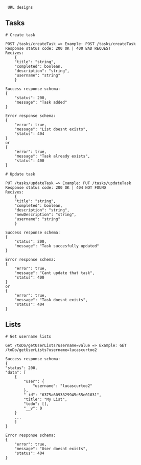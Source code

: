 ` URL designs`

## Tasks

    # Create task

    POST /tasks/createTask => Example: POST /tasks/createTask
    Response status code: 200 OK | 400 BAD REQUEST
    Recives:
        {
        "title": "string",
        "completed": boolean,
        "description": "string",
        "username": "string"
        }

    Success response schema:
    {
        "status": 200,
        "message": "Task added"
    }
    
    Error response schema:
    {
        "error": true,
        "message": "List doesnt exists",
        "status": 404
    }
    or
    {
        "error": true,
        "message": "Task already exists",
        "status": 400
    }

    # Update task

    PUT /tasks/updateTask => Example: PUT /tasks/updateTask
    Response status code: 200 OK | 404 NOT FOUND
    Recives: 
        {
        "title": "string",
        "completed": boolean,
        "description": "string",
        "newDescription": "string",
        "username": "string"
        }
    
    Success response schema:
    {
        "status": 200,
        "message": "Task succesfully updated"
    }

    Error response schema:
    {
        "error": true,
        "message": "Cant update that task",
        "status": 400
    }
    or
    {
        "error": true,
        "message": "Task doesnt exists",
        "status": 404
    }
## Lists

    # Get username lists

    Get /toDo/getUserLists?username=value => Example: GET /toDo/getUserLists?username=lucascurtoo2

    Success response schema:
    {
    "status": 200,
    "data": [
        {
            "user": {
                "username": "lucascurtoo2"
            },
            "_id": "6375a6093829945e55e01031",
            "title": "My List",
            "todo": [],
            "__v": 0
        }
        ...
        ]
    }

    Error response schema:
    {
        "error": true,
        "message": "User doesnt exists",
        "status": 404
    }